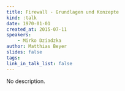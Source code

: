 ```yaml
---
title: Firewall - Grundlagen und Konzepte
kind: :talk
date: 1970-01-01
created_at: 2015-07-11
speakers:
    - Mirko Dziadzka
author: Matthias Beyer
slides: false
tags:
link_in_talk_list: false
---
```


No description.
